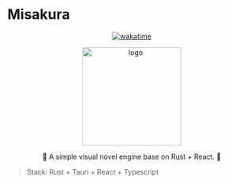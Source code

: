 # Misakura

<!--  markdownlint-disable -->
<div align="center">

[![wakatime](https://wakatime.com/badge/user/018dc603-712a-4205-a226-d4c9ccd0d02b/project/018e02fd-86e0-4f1e-9af9-61d0b70582b6.svg)](https://wakatime.com/badge/user/018dc603-712a-4205-a226-d4c9ccd0d02b/project/018e02fd-86e0-4f1e-9af9-61d0b70582b6)

<img src="https://pic.imgdb.cn/item/65f6b6279f345e8d034da70c.png" width="200px" height="200px" alt="logo"/>

🌸 A simple visual novel engine base on Rust + React. 🌸

</div>
<!--  markdownlint-enable -->

> Stack: Rust + Tauri + React + Typescript
